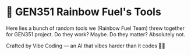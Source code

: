 # 🌈 GEN351 Rainbow Fuel's Tools

Here lies a bunch of random tools we (Rainbow Fuel Team) threw together
for GEN351 project. Do they work? Maybe. Do they matter? Absolutely not.

Crafted by Vibe Coding — an AI that vibes harder than it codes 🥹🤟
